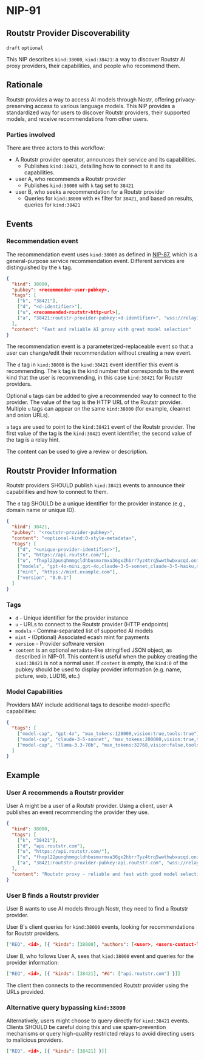 NIP-91
======

Routstr Provider Discoverability
--------------------------------

`draft` `optional`

This NIP describes `kind:38000`, `kind:38421`: a way to discover Routstr AI proxy providers, their capabilities, and people who recommend them.

## Rationale

Routstr provides a way to access AI models through Nostr, offering privacy-preserving access to various language models. This NIP provides a standardized way for users to discover Routstr providers, their supported models, and receive recommendations from other users.

### Parties involved

There are three actors to this workflow:

* A Routstr provider operator, announces their service and its capabilities.
  * Publishes `kind:38421`, detailing how to connect to it and its capabilities.
* user A, who recommends a Routstr provider
  * Publishes `kind:38000` with `k` tag set to `38421`
* user B, who seeks a recommendation for a Routstr provider
  * Queries for `kind:38000` with `#k` filter for `38421`, and based on results, queries for `kind:38421`

## Events

### Recommendation event

The recommendation event uses `kind:38000` as defined in [NIP-87](87.md), which is a general-purpose service recommendation event. Different services are distinguished by the `k` tag.

```json
{
  "kind": 38000,
  "pubkey": <recommender-user-pubkey>,
  "tags": [
    ["k", "38421"],
    ["d", "<d-identifier>"],
    ["u", <recommended-routstr-http-url>],
    ["a", "38421:routstr-provider-pubkey:<d-identifier>", "wss://relay1"]
  ],
  "content": "Fast and reliable AI proxy with great model selection"
}
```

The recommendation event is a parameterized-replaceable event so that a user can change/edit their recommendation without creating a new event.

The `d` tag in `kind:38000` is the `kind:38421` event identifier this event is recommending.
The `k` tag is the kind number that corresponds to the event kind that the user is recommending, in this case `kind:38421` for Routstr providers.

Optional `u` tags can be added to give a recommended way to connect to the provider.
The value of the tag is the HTTP URL of the Routstr provider.
Multiple `u` tags can appear on the same `kind:38000` (for example, clearnet and onion URLs).

`a` tags are used to point to the `kind:38421` event of the Routstr provider.
The first value of the tag is the `kind:38421` event identifier, the second value of the tag is a relay hint.

The content can be used to give a review or description.

## Routstr Provider Information

Routstr providers SHOULD publish `kind:38421` events to announce their capabilities and how to connect to them.

The `d` tag SHOULD be a unique identifier for the provider instance (e.g., domain name or unique ID).

```json
{
  "kind": 38421,
  "pubkey": "<routstr-provider-pubkey>",
  "content": "<optional-kind:0-style-metadata>",
  "tags": [
    ["d", "<unique-provider-identifier>"],
    ["u", "https://api.routstr.com/"],
    ["u", "fhxpl22punqhmmgcldhbusmxrmxa36gx2hbrr7yz4trq5wwthwbxucqd.onion"],
    ["models", "gpt-4o-mini,gpt-4o,claude-3-5-sonnet,claude-3-5-haiku,mistral-large,llama-3.3-70b"],
    ["mint", "https://mint.example.com"],
    ["version", "0.0.1"]
  ]
}
```

### Tags

* `d` - Unique identifier for the provider instance
* `u` - URLs to connect to the Routstr provider (HTTP endpoints)
* `models` - Comma-separated list of supported AI models
* `mint` - (Optional) Associated ecash mint for payments
* `version` - Provider software version
* `content` is an optional `metadata`-like stringified JSON object, as described in NIP-01. This content is useful when the pubkey creating the `kind:38421` is not a normal user. If `content` is empty, the `kind:0` of the pubkey should be used to display provider information (e.g. name, picture, web, LUD16, etc.)

### Model Capabilities

Providers MAY include additional tags to describe model-specific capabilities:

```json
{
  "tags": [
    ["model-cap", "gpt-4o", "max_tokens:128000,vision:true,tools:true"],
    ["model-cap", "claude-3-5-sonnet", "max_tokens:200000,vision:true,tools:true"],
    ["model-cap", "llama-3.3-70b", "max_tokens:32768,vision:false,tools:true"]
  ]
}
```

## Example

### User A recommends a Routstr provider

User A might be a user of a Routstr provider. Using a client, user A publishes an event recommending the provider they use.

```json
{
  "kind": 38000,
  "tags": [
    ["k", "38421"],
    ["d", "api.routstr.com"],
    ["u", "https://api.routstr.com/"],
    ["u", "fhxpl22punqhmmgcldhbusmxrmxa36gx2hbrr7yz4trq5wwthwbxucqd.onion"],
    ["a", "38421:routstr-provider-pubkey:api.routstr.com", "wss://relay1"]
  ],
  "content": "Routstr proxy - reliable and fast with good model selection"
}
```

### User B finds a Routstr provider

User B wants to use AI models through Nostr, they need to find a Routstr provider.

User B's client queries for `kind:38000` events, looking for recommendations for Routstr providers.

```json
["REQ", <id>, [{ "kinds": [38000], "authors": [<user>, <users-contact-list>], "#k": ["38421"] }]]
```

User B, who follows User A, sees that `kind:38000` event and queries for the provider information:

```json
["REQ", <id>, [{ "kinds": [38421], "#d": ["api.routstr.com"] }]]
```

The client then connects to the recommended Routstr provider using the URLs provided.

### Alternative query bypassing `kind:38000`

Alternatively, users might choose to query directly for `kind:38421` events. Clients SHOULD be careful doing this and use spam-prevention mechanisms or query high-quality restricted relays to avoid directing users to malicious providers.

```json
["REQ", <id>, [{ "kinds": [38421] }]]
```
